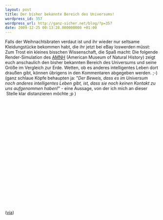 ```yaml
---
layout: post
title: Der bisher bekannte Bereich des Universums!
wordpress_id: 357
wordpress_url: http://ganz-sicher.net/blog/?p=357
date: 2009-12-25 00:13:28.000000000 +01:00
---
```

Falls der Weihnachtsbraten verdaut ist und ihr wieder nur seltsame Kleidungstücke bekommen habt, die ihr jetzt bei eBay loswerden müsst: Zum Trost ein kleines bisschen Wissenschaft, die Spaß macht: Die folgende Render-Simulation des <a href="http://www.amnh.org/" target="_blank">AMNH</a> (American Museum of Natural History) zeigt euch anschaulich den bisher bekannten Bereich des Universums und seine Größe im Vergleich zur Erde. Wetten, ob es anderes intelligentes Leben dort draußen gibt, können übrigens in den Kommentaren abgegeben werden. ;-) (ganz schlaue Köpfe behaupten ja: "<em>Der Beweis, dass es im Universum noch anderes intelligentes Leben gibt, ist, dass sie noch keinen Kontakt zu uns aufgenommen haben!</em>" - eine Aussage, von der ich mich an dieser  Stelle klar distanzieren möchte ;p )

<center><object classid="clsid:d27cdb6e-ae6d-11cf-96b8-444553540000" width="425" height="344" codebase="http://download.macromedia.com/pub/shockwave/cabs/flash/swflash.cab#version=6,0,40,0"><param name="allowFullScreen" value="true" /><param name="allowscriptaccess" value="always" /><param name="src" value="http://www.youtube.com/v/17jymDn0W6U&amp;hl=de_DE&amp;fs=1&amp;color1=0x006699&amp;color2=0x54abd6" /><param name="allowfullscreen" value="true" /><embed type="application/x-shockwave-flash" width="425" height="344" src="http://www.youtube.com/v/17jymDn0W6U&amp;hl=de_DE&amp;fs=1&amp;color1=0x006699&amp;color2=0x54abd6" allowscriptaccess="always" allowfullscreen="true"></embed></object></center>

(<a href="http://www.popsci.com/science/article/2009-12/new-simulation-renders-entire-known-universe" target="_blank">via</a>)
